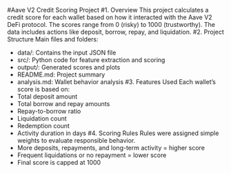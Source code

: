 #Aave V2 Credit Scoring Project
#1. Overview
This project calculates a credit score for each wallet based on how it interacted with the Aave V2 DeFi protocol. The scores range from 0 (risky) to 1000 (trustworthy). The data includes actions like deposit, borrow, repay, and liquidation.
#2. Project Structure
Main files and folders:
- data/: Contains the input JSON file
- src/: Python code for feature extraction and scoring
- output/: Generated scores and plots
- README.md: Project summary
- analysis.md: Wallet behavior analysis
#3. Features Used
Each wallet’s score is based on:
- Total deposit amount
- Total borrow and repay amounts
- Repay-to-borrow ratio
- Liquidation count
- Redemption count
- Activity duration in days
#4. Scoring Rules
Rules were assigned simple weights to evaluate responsible behavior.
- More deposits, repayments, and long-term activity = higher score
- Frequent liquidations or no repayment = lower score
- Final score is capped at 1000

